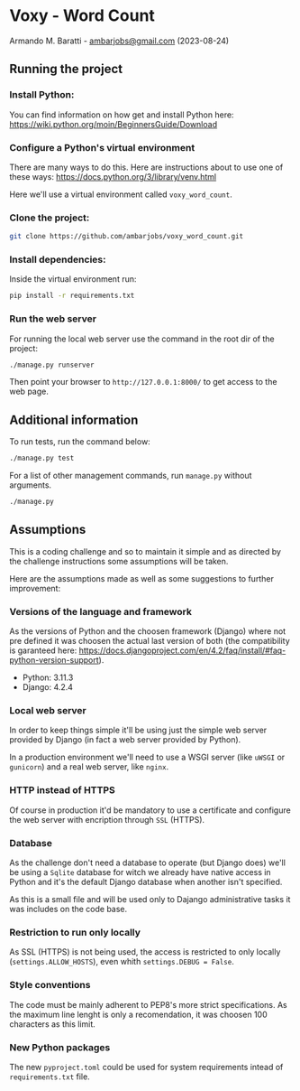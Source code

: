 # Voxy - Word Count
Armando M. Baratti - ambarjobs@gmail.com (2023-08-24)

## Running the project

### Install Python:

You can find information on how get and install Python here:
https://wiki.python.org/moin/BeginnersGuide/Download

### Configure a Python's virtual environment

There are many ways to do this.
Here are instructions about to use one of these ways:
https://docs.python.org/3/library/venv.html

Here we'll use a virtual environment called `voxy_word_count`.

### Clone the project:

```bash
git clone https://github.com/ambarjobs/voxy_word_count.git
```
### Install dependencies:

Inside the virtual environment run:

```bash
pip install -r requirements.txt
```

### Run the web server

For running the local web server use the command in the root dir of the project:

```bash
./manage.py runserver
```

Then point your browser to `http://127.0.0.1:8000/` to get access to the web page.


## Additional information

To run tests, run the command below:

```bash
./manage.py test
```

For a list of other management commands, run `manage.py` without arguments.

```bash
./manage.py
```


## Assumptions

This is a coding challenge and so to maintain it simple and as directed by the challenge
instructions some assumptions will be taken.

Here are the assumptions made as well as some suggestions to further improvement:

### Versions of the language and framework

As the versions of Python and the choosen framework (Django) where not pre defined it was choosen
the actual last version of both (the compatibility is garanteed here:
https://docs.djangoproject.com/en/4.2/faq/install/#faq-python-version-support).

- Python: 3.11.3
- Django: 4.2.4

### Local web server

In order to keep things simple it'll be using just the simple web server provided by Django (in
fact a web server provided by Python).

In a production environment we'll need to use a WSGI server (like `uWSGI` or `gunicorn`) and a
real web server, like `nginx`.

### HTTP instead of HTTPS

Of course in production it'd be mandatory to use a certificate and configure the web server with
encription through `SSL` (HTTPS).

### Database

As the challenge don't need a database to operate (but Django does) we'll be using a `Sqlite` database
for witch we already have native access in Python and it's the default Django database when another
isn't specified.

As this is a small file and will be used only to Dajango administrative tasks it was includes on
the code base.

### Restriction to run only locally

As SSL (HTTPS) is not being used, the access is restricted to only locally (`settings.ALLOW_HOSTS`),
even whith `settings.DEBUG = False`.

### Style conventions

The code must be mainly adherent to PEP8's more strict specifications.
As the maximum line lenght is only a recomendation, it was choosen 100 characters as this limit.

### New Python packages

The new `pyproject.toml` could be used for system requirements intead of `requirements.txt` file.
